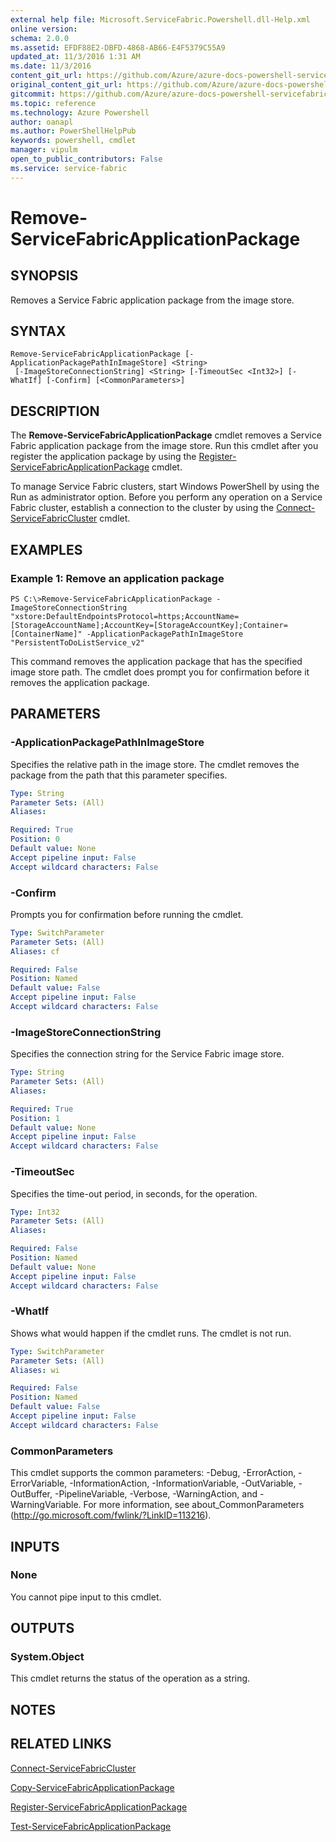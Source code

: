 ```yaml
---
external help file: Microsoft.ServiceFabric.Powershell.dll-Help.xml
online version:
schema: 2.0.0
ms.assetid: EFDF88E2-DBFD-4868-AB66-E4F5379C55A9
updated_at: 11/3/2016 1:31 AM
ms.date: 11/3/2016
content_git_url: https://github.com/Azure/azure-docs-powershell-servicefabric/blob/master/Service-Fabric-cmdlets/ServiceFabric/vlatest/Remove-ServiceFabricApplicationPackage.md
original_content_git_url: https://github.com/Azure/azure-docs-powershell-servicefabric/blob/master/Service-Fabric-cmdlets/ServiceFabric/vlatest/Remove-ServiceFabricApplicationPackage.md
gitcommit: https://github.com/Azure/azure-docs-powershell-servicefabric/blob/01e9ebd12a5214c9c4f85a2b71b372181a0bf8a9/Service-Fabric-cmdlets/ServiceFabric/vlatest/Remove-ServiceFabricApplicationPackage.md
ms.topic: reference
ms.technology: Azure Powershell
author: oanapl
ms.author: PowerShellHelpPub
keywords: powershell, cmdlet
manager: vipulm
open_to_public_contributors: False
ms.service: service-fabric
---
```


# Remove-ServiceFabricApplicationPackage

## SYNOPSIS
Removes a Service Fabric application package from the image store.

## SYNTAX

```
Remove-ServiceFabricApplicationPackage [-ApplicationPackagePathInImageStore] <String>
 [-ImageStoreConnectionString] <String> [-TimeoutSec <Int32>] [-WhatIf] [-Confirm] [<CommonParameters>]
```

## DESCRIPTION
The **Remove-ServiceFabricApplicationPackage** cmdlet removes a Service Fabric application package from the image store.
Run this cmdlet after you register the application package by using the [Register-ServiceFabricApplicationPackage](./Register-ServiceFabricApplicationPackage.md) cmdlet.

To manage Service Fabric clusters, start Windows PowerShell by using the Run as administrator option.
Before you perform any operation on a Service Fabric cluster, establish a connection to the cluster by using the [Connect-ServiceFabricCluster](./Connect-ServiceFabricCluster.md) cmdlet.

## EXAMPLES

### Example 1: Remove an application package
```
PS C:\>Remove-ServiceFabricApplicationPackage -ImageStoreConnectionString "xstore:DefaultEndpointsProtocol=https;AccountName=[StorageAccountName];AccountKey=[StorageAccountKey];Container=[ContainerName]" -ApplicationPackagePathInImageStore "PersistentToDoListService_v2"
```

This command removes the application package that has the specified image store path.
The cmdlet does prompt you for confirmation before it removes the application package.

## PARAMETERS

### -ApplicationPackagePathInImageStore
Specifies the relative path in the image store.
The cmdlet removes the package from the path that this parameter specifies.

```yaml
Type: String
Parameter Sets: (All)
Aliases:

Required: True
Position: 0
Default value: None
Accept pipeline input: False
Accept wildcard characters: False
```

### -Confirm
Prompts you for confirmation before running the cmdlet.

```yaml
Type: SwitchParameter
Parameter Sets: (All)
Aliases: cf

Required: False
Position: Named
Default value: False
Accept pipeline input: False
Accept wildcard characters: False
```

### -ImageStoreConnectionString
Specifies the connection string for the Service Fabric image store.

```yaml
Type: String
Parameter Sets: (All)
Aliases:

Required: True
Position: 1
Default value: None
Accept pipeline input: False
Accept wildcard characters: False
```

### -TimeoutSec
Specifies the time-out period, in seconds, for the operation.

```yaml
Type: Int32
Parameter Sets: (All)
Aliases:

Required: False
Position: Named
Default value: None
Accept pipeline input: False
Accept wildcard characters: False
```

### -WhatIf
Shows what would happen if the cmdlet runs.
The cmdlet is not run.

```yaml
Type: SwitchParameter
Parameter Sets: (All)
Aliases: wi

Required: False
Position: Named
Default value: False
Accept pipeline input: False
Accept wildcard characters: False
```

### CommonParameters
This cmdlet supports the common parameters: -Debug, -ErrorAction, -ErrorVariable, -InformationAction, -InformationVariable, -OutVariable, -OutBuffer, -PipelineVariable, -Verbose, -WarningAction, and -WarningVariable. For more information, see about_CommonParameters (http://go.microsoft.com/fwlink/?LinkID=113216).

## INPUTS

### None
You cannot pipe input to this cmdlet.

## OUTPUTS

### System.Object
This cmdlet returns the status of the operation as a string.

## NOTES

## RELATED LINKS
[Connect-ServiceFabricCluster](xref:ServiceFabric/vlatest/Connect-ServiceFabricCluster.md)

[Copy-ServiceFabricApplicationPackage](xref:ServiceFabric/vlatest/Copy-ServiceFabricApplicationPackage.md)

[Register-ServiceFabricApplicationPackage](xref:ServiceFabric/vlatest/Register-ServiceFabricApplicationPackage.md)

[Test-ServiceFabricApplicationPackage](xref:ServiceFabric/vlatest/Test-ServiceFabricApplicationPackage.md)
